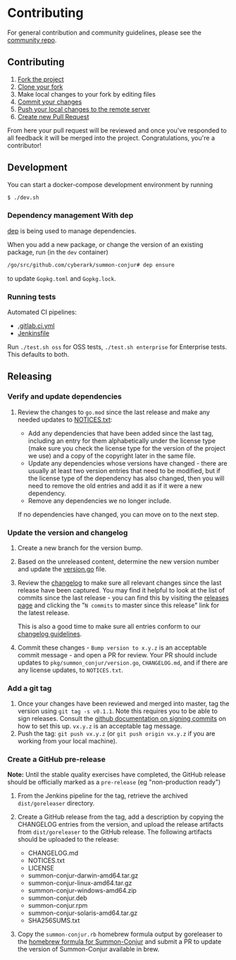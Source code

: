 # Contributing

For general contribution and community guidelines, please see the [community repo](https://github.com/cyberark/community).

## Contributing

1. [Fork the project](https://help.github.com/en/github/getting-started-with-github/fork-a-repo)
2. [Clone your fork](https://help.github.com/en/github/creating-cloning-and-archiving-repositories/cloning-a-repository)
3. Make local changes to your fork by editing files
3. [Commit your changes](https://help.github.com/en/github/managing-files-in-a-repository/adding-a-file-to-a-repository-using-the-command-line)
4. [Push your local changes to the remote server](https://help.github.com/en/github/using-git/pushing-commits-to-a-remote-repository)
5. [Create new Pull Request](https://help.github.com/en/github/collaborating-with-issues-and-pull-requests/creating-a-pull-request-from-a-fork)

From here your pull request will be reviewed and once you've responded to all
feedback it will be merged into the project. Congratulations, you're a
contributor!

## Development

You can start a docker-compose development environment by running

```sh
$ ./dev.sh
```

### Dependency management With dep
[dep](https://golang.github.io/dep/docs/introduction.html) is being used to manage dependencies.

When you add a new package, or change the version of an existing package, run (in the `dev` container)

```sh
/go/src/github.com/cyberark/summon-conjur# dep ensure
```

to update `Gopkg.toml` and `Gopkg.lock`.

### Running tests

Automated CI pipelines:
- [.gitlab.ci.yml](.gitlab.ci.yml)
- [Jenkinsfile](Jenkinsfile)

Run `./test.sh oss` for OSS tests, `./test.sh enterprise` for Enterprise tests.
This defaults to both.

## Releasing

### Verify and update dependencies
1. Review the changes to `go.mod` since the last release and make any needed
   updates to [NOTICES.txt](./NOTICES.txt):
   - Add any dependencies that have been added since the last tag, including
     an entry for them alphabetically under the license type (make sure you
     check the license type for the version of the project we use) and a copy
     of the copyright later in the same file.
   - Update any dependencies whose versions have changed - there are usually at
     least two version entries that need to be modified, but if the license type
     of the dependency has also changed, then you will need to remove the old
     entries and add it as if it were a new dependency.
   - Remove any dependencies we no longer include.

   If no dependencies have changed, you can move on to the next step.

### Update the version and changelog
1. Create a new branch for the version bump.
1. Based on the unreleased content, determine the new version number and update
   the [version.go](pkg/summon_conjur/version.go) file.
1. Review the [changelog](CHANGELOG.md) to make sure all relevant changes since
   the last release have been captured. You may find it helpful to look at the
   list of commits since the last release - you can find this by visiting the
   [releases page](https://github.com/cyberark/summon-conjur/releases) and
   clicking the "`N commits` to master since this release" link for the latest
   release.

   This is also a good time to make sure all entries conform to our
   [changelog guidelines](https://github.com/cyberark/community/blob/master/Conjur/CONTRIBUTING.md#changelog-guidelines).
1. Commit these changes - `Bump version to x.y.z` is an acceptable commit message - and open a PR
   for review. Your PR should include updates to `pkg/summon_conjur/version.go`,
   `CHANGELOG.md`, and if there are any license updates, to `NOTICES.txt`.

### Add a git tag
1. Once your changes have been reviewed and merged into master, tag the version
   using `git tag -s v0.1.1`. Note this requires you to be  able to sign releases.
   Consult the [github documentation on signing commits](https://help.github.com/articles/signing-commits-with-gpg/)
   on how to set this up. `vx.y.z` is an acceptable tag message.
1. Push the tag: `git push vx.y.z` (or `git push origin vx.y.z` if you are working
   from your local machine).

### Create a GitHub pre-release
**Note:** Until the stable quality exercises have completed, the GitHub release
should be officially marked as a `pre-release` (eg "non-production ready")

1. From the Jenkins pipeline for the tag, retrieve the archived `dist/goreleaser`
   directory.
1. Create a GitHub release from the tag, add a description by copying the CHANGELOG entries
   from the version, and upload the release artifacts from `dist/goreleaser`
   to the GitHub release. The following artifacts should be uploaded to the release:
   - CHANGELOG.md
   - NOTICES.txt
   - LICENSE
   - summon-conjur-darwin-amd64.tar.gz
   - summon-conjur-linux-amd64.tar.gz
   - summon-conjur-windows-amd64.zip
   - summon-conjur.deb
   - summon-conjur.rpm
   - summon-conjur-solaris-amd64.tar.gz
   - SHA256SUMS.txt

1. Copy the `summon-conjur.rb` homebrew formula output by goreleaser
   to the [homebrew formula for Summon-Conjur](https://github.com/cyberark/homebrew-tools/blob/master/summon-conjur.rb)
   and submit a PR to update the version of Summon-Conjur available in brew.
